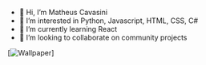 - 👋 Hi, I’m Matheus Cavasini
- 👀 I’m interested in Python, Javascript, HTML, CSS, C#
- 🌱 I’m currently learning React
- 💞️ I’m looking to collaborate on community projects

[![Wallpaper](https://c.tenor.com/6Tc-POkXDgYAAAAC/epic-rick-and-morty.gif)]
